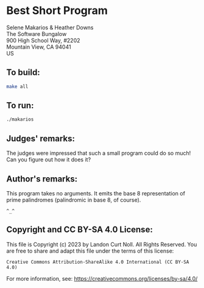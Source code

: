 # Best Short Program

Selene Makarios & Heather Downs  
The Software Bungalow  
900 High School Way, #2202  
Mountain View, CA 94041  
US

## To build:

```sh
make all
```

## To run:

```sh
./makarios
```

## Judges' remarks:

The judges were impressed that such a small program could do so much!
Can you figure out how it does it?

## Author's remarks:

This program takes no arguments. It emits the base 8 representation
of prime palindromes (palindromic in base 8, of course).

`^_^`

## Copyright and CC BY-SA 4.0 License:

This file is Copyright (c) 2023 by Landon Curt Noll.  All Rights Reserved.
You are free to share and adapt this file under the terms of this license:

    Creative Commons Attribution-ShareAlike 4.0 International (CC BY-SA 4.0)

For more information, see: https://creativecommons.org/licenses/by-sa/4.0/
